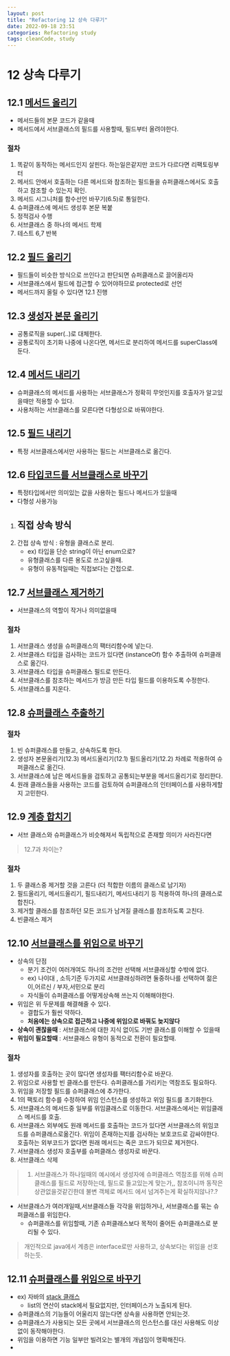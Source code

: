 ```yaml
---
layout: post
title: "Refactoring 12 상속 다루기"
date: 2022-09-18 23:51
categories: Refactoring study
tags: cleanCode, study
---
```

# 12 상속 다루기
## 12.1 [메서드 올리기](https://refactoring.com/catalog/pullUpMethod.html)
- 메서드들의 본문 코드가 같을때
- 메서드에서 서브클래스의 필드를 사용할때, 필드부터 올려야한다.
### 절차
1. 똑같이 동작하는 메서드인지 살핀다. 하는일은같지만 코드가 다르다면 리팩토링부터
2. 메서드 안에서 호출하는 다른 메서드와 참조하는 필드들을 슈퍼클래스에서도 호출하고 참조할 수 있는지 확인.
3. 메서드 시그니처를 함수선언 바꾸기(6.5)로 통일한다.
4. 슈퍼클래스에 메서드 생성후 본문 복붙
5. 정적검사 수행
6. 서브클래스 중 하나의 메서드 학제
7. 테스트 6,7 반복

## 12.2 [필드 올리기](https://refactoring.com/catalog/pullUpMethod.html)
- 필드들이 비슷한 방식으로 쓰인다고 판단되면 슈퍼클래스로 끌어올리자
- 서브클래스에서 필드에 접근할 수 있어야하므로 protected로 선언
- 메서드까지 올릴 수 있다면 12.1 진행

## 12.3 [생성자 본문 올리기](https://refactoring.com/catalog/pullUpConstructorBody.html)
- 공통로직을 super(..)로 대체한다.
- 공통로직이 초기화 나중에 나온다면, 메서드로 분리하여 메서드를 superClass에 둔다.

## 12.4 [메서드 내리기](https://refactoring.com/catalog/pushDownMethod.html)
- 슈퍼클래스의 메서드를 사용하는 서브클래스가 정확히 무엇인지를 호출자가 알고있을때만 적용할 수 있다.
- 사용처하는 서브클래스를 모른다면 다형성으로 바꿔야한다.

## 12.5 [필드 내리기](https://refactoring.com/catalog/pushDownField.html)
- 특정 서브클래스에서만 사용하는 필드는 서브클래스로 옮긴다.

## 12.6 [타입코드를 서브클래스로 바꾸기](https://refactoring.com/catalog/replaceTypeCodeWithSubclasses.html)

- 특정타입에서만 의미있는 값을 사용하는 필드나 메서드가 있을때
- 다형성 사용가능
1. 직접 상속 방식
    - 
2. 간접 상속 방식 : 유형을 클래스로 분리.
   - ex) 타입을 단순 string이 아닌 enum으로?
   - 유형클래스를 다른 용도로 쓰고싶을때.
   - 유형이 유동적일때는 직접보다는 간접으로.

## 12.7 [서브클래스 제거하기](https://refactoring.com/catalog/removeSubclass.html)
- 서브클래스의 역할이 작거나 의미없을때
 
### 절차
1. 서브클래스 생성을 슈퍼클래스의 팩터리함수에 넣는다.
2. 서브클래스 타입을 검사하는 코드가 있다면 (instanceOf) 함수 추출하여 슈퍼클래스로 옮긴다.
3. 서브클래스 타입을 슈퍼클래스 필드로 만든다.
4. 서브클래스를 참조하는 메서드가 방금 만든 타입 필드를 이용하도록 수정한다.
5. 서브클래스를 지운다.

## 12.8 [슈퍼클래스 추출하기](https://refactoring.com/catalog/extractSuperclass.html)
### 절차
1. 빈 슈퍼클래스를 만들고, 상속하도록 한다.
2. 생성자 본문올리기(12.3) 메서드올리기(12.1) 필드올리기(12.2) 차례로 적용하여 슈퍼클래스로 옮긴다.
3. 서브클래스에 남은 메서드들을 검토하고 공통되는부분을 메서드올리기로 정리한다.
4. 원래 클래스들을 사용하는 코드를 검토하여 슈퍼클래스의 인터페이스를 사용하게할지 고민한다.

## 12.9 [계층 합치기](https://refactoring.com/catalog/collapseHierarchy.html)
- 서브 클래스와  슈퍼클래스가 비슷해져서 독립적으로 존재할 의미가 사라진다면
> 12.7과 차이는?
### 절차
1. 두 클래스중 제거할 것을 고른다 (더 적합한 이름의 클래스로 남기자)
2. 필드올리기, 메서드올리기, 필드내리기, 메서드내리기 등 적용하여 하나의 클래스로 합친다.
3. 제거할 클래스를 참조하던 모든 코드가 남겨질 클래스를 참조하도록 고친다.
4. 빈클래스 제거

## 12.10 [서브클래스를 위임으로 바꾸기](https://refactoring.com/catalog/replaceSubclassWithDelegate.html)
- 상속의 단점
    - 분기 조건이 여러개여도 하나의 조건만 선택해 서브클래싱할 수밖에 없다.
    - ex) 나이대 , 소득기준 두가지로 서브클래싱하려면 둘중하나를 선택하여 젊은이,어르신 / 부자,서민으로 분리
    - 자식들이 슈퍼클래스를 어떻게상속해 쓰는지 이해해야한다. 
- 위임은 위 두문제를 해결해줄 수 있다.
    - 결합도가 훨씬 약하다.
    - **처음에는 상속으로 접근하고 나중에 위임으로 바꿔도 늦지않다**
- **상속이 괜찮을때** : 서브클래스에 대한 지식 없이도 기반 클래스를 이해할 수 있을때
- **위임이 필요할때** : 서브클래스 유형이 동적으로 전환이 필요할때.
### 절차
1. 생성자를 호출하는 곳이 많다면 생성자를 팩터리함수로 바꾼다.
2. 위임으로 사용할 빈 클래스를 만든다. 슈퍼클래스를 가리키는 역참조도 필요하다.
3. 위임을 저장할 필드를 슈퍼클래스에 추가한다.
4. 1의 팩토리 함수를 수정하여 위임 인스턴스를 생성하고 위임 필드를 초기화한다.
5. 서브클래스의 메서드중 일부를 위임클래스로 이동한다. 서브클래스에서는 위임클래스 메서드를 호출.
6. 서브클래스 외부에도 원래 메서드를 호출하는 코드가 있다면 서브클래스의 위임코드를 슈퍼클래스로옮긴다. 위임이 존재하는지를 검사하는 보호코드로 감싸야한다. 호출하는 외부코드가 없다면 원래 메서드는 죽은 코드가 되므로 제거한다.
7. 서브클래스 생성자 호출부를 슈퍼클래스 생성자로 바꾼다.
8. 서브클래스 삭제

 > 1. 서브클래스가 하나일때의 예시에서 생성자에 슈퍼클래스 역참조를 위해 슈퍼클래스를 필드로 저장하는데, 필드로 들고있는게 맞는가,, 참조이니까 동작은 상관없을것같긴한데 불변 객체로 메서드 에서 넘겨주는게 확실하지않나?.?
 
 - 서브클래스가 여러개일때,서브클래스들 각각을 위임하거나, 서브클래스를 묶는 슈퍼클래스를 위임한다.
    - 슈퍼클래스를 위임할때, 기존 슈퍼클래스보다 목적이 줄어든 슈퍼클래스로 분리될 수 있다.
  
> 개인적으로 java에서 계층은 interface로만 사용하고, 상속보다는 위임을 선호하는듯.

## 12.11 [슈퍼클래스를 위임으로 바꾸기](https://refactoring.com/catalog/replaceSuperclassWithDelegate.html)
- ex) 자바의 [stack 클래스](https://docs.oracle.com/javase/7/docs/api/java/util/Stack.html)
    - list의 연산이 stack에서 필요없지만, 인터페이스가 노출되게 된다.
- 슈퍼클래스의 기능들이 어울리지 않는다면 상속을 사용하면 안되는것.
- 슈퍼클래스가 사용되는 모든 곳에서 서브클래스의 인스턴스를 대신 사용해도 이상없이 동작해야한다.
- 위임을 이용하면 기능 일부만 빌려오는 별개의 개념임이 명확해진다.
- 
 